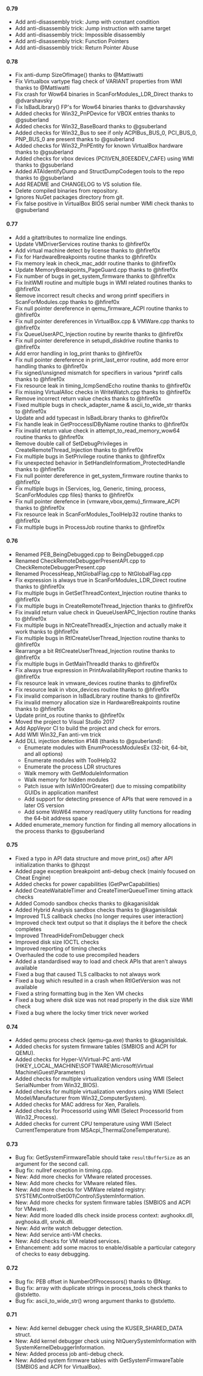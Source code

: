 #### 0.79
- Add anti-disassembly trick: Jump with constant condition
- Add anti-disassembly trick: Jump instruction with same target
- Add anti-disassembly trick: Impossible disassembly
- Add anti-disassembly trick: Function Pointers
- Add anti-disassembly trick: Return Pointer Abuse

#### 0.78
- Fix anti-dump SizeOfImage() thanks to @Mattiwatti
- Fix Virtualbox vartype flag check of VARIANT properties from WMI thanks to @Mattiwatti
- Fix crash for Wow64 binaries in ScanForModules_LDR_Direct thanks to @dvarshavsky
- Fix IsBadLibrary() FP's for Wow64 binaries thanks to @dvarshavsky
- Added checks for Win32_PnPDevice for VBOX entries thanks to @gsuberland
- Added checks for Win32_BaseBoard thanks to @gsuberland
- Added checks for Win32_Bus to see if only ACPIBus_BUS_0, PCI_BUS_0, PNP_BUS_0 are present thanks to @gsuberland
- Added checks for Win32_PnPEntity for known VirtualBox hardware thanks to @gsuberland
- Added checks for vbox devices (PCI\\VEN_80EE&DEV_CAFE) using WMI thanks to @gsuberland
- Added ATAIdentifyDump and StructDumpCodegen tools to the repo thanks to @gsuberland
- Add README and CHANGELOG to VS solution file.
- Delete compiled binaries from repository.
- Ignores NuGet packages directory from git.
- Fix false positive in VirtualBox BIOS serial number WMI check thanks to @gsuberland


#### 0.77
- Add a gitattributes to normalize line endings.
- Update VMDriverServices routine thanks to @hfiref0x
- Add virtual machine detect by license thanks to @hfiref0x
- Fix for HardwareBreakpoints routine thanks to @hfiref0x
- Fix memory leak in check_mac_addr routine thanks to @hfiref0x
- Update MemoryBreakpoints_PageGuard.cpp thanks to @hfiref0x
- Fix number of bugs in get_system_firmware thanks to @hfiref0x
- Fix InitWMI routine and multiple bugs in WMI related routines thanks to @hfiref0x
- Remove incorrect result checks and wrong printf specifiers in ScanForModules.cpp thanks to @hfiref0x
- Fix null pointer dereference in qemu_firmware_ACPI routine thanks to @hfiref0x
- Fix null pointer dereferences in VirtualBox.cpp & VMWare.cpp thanks to @hfiref0x
- Fix QueueUserAPC_Injection routine by rewrite thanks to @hfiref0x
- Fix null pointer dereference in setupdi_diskdrive routine thanks to @hfiref0x
- Add error handling in log_print thanks to @hfiref0x
- Fix null pointer dereference in print_last_error routine, add more error handling thanks to @hfiref0x
- Fix signed/unsigned mismatch for specifiers in various *printf calls thanks to @hfiref0x
- Fix resource leak in timing_IcmpSendEcho routine thanks to @hfiref0x
- Fix missing VirtualAlloc checks in WriteWatch.cpp thanks to @hfiref0x
- Remove incorrect return value checks thanks to @hfiref0x
- Fixed multiple bugs in check_adapter_name & ascii_to_wide_str thanks to @hfiref0x
- Update and add typecast in IsBadLibrary thanks to @hfiref0x
- Fix handle leak in GetProccessIDByName routine thanks to @hfiref0x
- Fix invalid return value check in attempt_to_read_memory_wow64 routine thanks to @hfiref0x
- Remove double call of SetDebugPrivileges in CreateRemoteThread_Injection thanks to @hfiref0x
- Fix multiple bugs in SetPrivilege routine thanks to @hfiref0x
- Fix unexpected behavior in SetHandleInformatiom_ProtectedHandle thanks to @hfiref0x
- Fix null pointer dereference in get_system_firmware routine thanks to @hfiref0x
- Fix multiple bugs in {Services, log, Generic, timing, process, ScanForModules cpp files}  thanks to @hfiref0x
- Fix null pointer derefence in {vmware,vbox,qemu}_firmware_ACPI thanks to @hfiref0x
- Fix resource leak in ScanForModules_ToolHelp32 routine thanks to @hfiref0x
- Fix multiple bugs in ProcessJob routine thanks to @hfiref0x

#### 0.76
- Renamed PEB_BeingDebugged.cpp to BeingDebugged.cpp
- Renamed CheckRemoteDebuggerPresentAPI.cpp to CheckRemoteDebuggerPresent.cpp
- Renamed ProcessHeap_NtGlobalFlag.cpp to NtGlobalFlag.cpp
- Fix expression is always true in ScanForModules_LDR_Direct routine thanks to @hfiref0x
- Fix multiple bugs in GetSetThreadContext_Injection routine thanks to @hfiref0x
- Fix multiple bugs in CreateRemoteThread_Injection thanks to @hfiref0x
- Fix invalid return value check in QueueUserAPC_Injection routine thanks to @hfiref0x
- Fix multiple bugs in NtCreateThreadEx_Injection and actually make it work thanks to @hfiref0x
- Fix multiple bugs in RtlCreateUserThread_Injection routine thanks to @hfiref0x
- Rearrange a bit RtlCreateUserThread_Injection routine thanks to @hfiref0x
- Fix multiple bugs in GetMainThreadId thanks to @hfiref0x
- Fix always true expression in PrintAvailabilityReport routine thanks to @hfiref0x
- Fix resource leak in vmware_devices routine thanks to @hfiref0x
- Fix resource leak in vbox_devices routine thanks to @hfiref0x
- Fix invalid comparison in IsBadLibrary routine thanks to @hfiref0x
- Fix invalid memory allocation size in HardwareBreakpoints routine thanks to @hfiref0x
- Update print_os routine thanks to @hfiref0x
- Moved the project to Visual Studio 2017
- Add AppVeyor CI to build the project and check for errors.
- Add WMI Win32_Fan anti-vm trick
- Add DLL injection detection #148 (thanks to @gsuberland):
    - Enumerate modules with EnumProcessModulesEx (32-bit, 64-bit, and all options)
    - Enumerate modules with ToolHelp32
    - Enumerate the process LDR structures
    - Walk memory with GetModuleInformation
    - Walk memory for hidden modules
    - Patch issue with IsWin10OrGreater() due to missing compatibility GUIDs in application manifest
    - Add support for detecting presence of APIs that were removed in a later OS version
    - Add some WoW64 memory read/query utility functions for reading the 64-bit address space
- Added enumerate_memory function for finding all memory allocations in the process thanks to @gsuberland

#### 0.75
- Fixed a typo in API data structure and move print_os() after API initialization thanks to @hzqst
- Added page exception breakpoint anti-debug check (mainly focused on Cheat Engine)
- Added checks for power capabilities (GetPwrCapabilities)
- Added CreateWaitableTimer and CreateTimerQueueTimer timing attack checks
- Added Comodo sandbox checks thanks to @kaganisildak
- Added Hybrid Analysis sandbox checks thanks to @kaganisildak
- Improved TLS callback checks (no longer requires user interaction)
- Improved check text output so that it displays the it before the check completes
- Improved ThreadHideFromDebugger check
- Improved disk size IOCTL checks
- Improved reporting of timing checks
- Overhauled the code to use precompiled headers
- Added a standardised way to load and check APIs that aren't always available
- Fixed a bug that caused TLS callbacks to not always work
- Fixed a bug which resulted in a crash when RtlGetVersion was not available
- Fixed a string formatting bug in the Xen VM checks
- Fixed a bug where disk size was not read properly in the disk size WMI check
- Fixed a bug where the locky timer trick never worked

#### 0.74
- Added qemu process check (qemu-ga.exe) thanks to @kaganisildak.
- Added checks for system firmware tables (SMBIOS and ACPI for QEMU).
- Added checks for Hyper-V/Virtual-PC anti-VM (HKEY_LOCAL_MACHINE\SOFTWARE\Microsoft\Virtual Machine\Guest\Parameters)
- Added checks for multiple virtualization vendors using WMI (Select SerialNumber from Win32_BIOS).
- Added checks for multiple virtualization vendors using WMI (Select Model/Manufacturer from Win32_ComputerSystem).
- Added checks for MAC address for Xen, Parallels.
- Added checks for ProcessorId using WMI (Select ProcessorId from Win32_Process).
- Added checks for current CPU temperature using WMI (Select CurrentTemperature from MSAcpi_ThermalZoneTemperature).

#### 0.73
- Bug fix: GetSystemFirmwareTable should take `resultBufferSize` as an argument for the second call.
- Bug fix: nullref exception in timing.cpp.
- New: Add more checks for VMware related processes.
- New: Add more checks for VMware related files.
- New: Add more checks for VMWare related registry: SYSTEM\\ControlSet001\\Control\\SystemInformation.
- New: Add more checks for system firmware tables (SMBIOS and ACPI for VMware).
- New: Add more loaded dlls check inside process context:  avghookx.dll, avghooka.dll, snxhk.dll.
- New: Add write watch debugger detection.
- New: Add service anti-VM checks.
- New: Add checks for VM related services.
- Enhancement: add some macros to enable/disable a particular category of checks to easy debugging.

#### 0.72
- Bug fix: PEB offset in NumberOfProcessors() thanks to @Nxgr.
- Bug fix: array with duplicate strings in process_tools check thanks to @stxletto.
- Bug fix: ascii_to_wide_str() wrong argument thanks to @stxletto.

#### 0.71
- New: Add kernel debugger check using the KUSER_SHARED_DATA struct.
- New: Add kernel debugger check using NtQuerySystemInformation with SystemKernelDebuggerInformation.
- New: Added process job anti-debug check.
- New: Added system firmware tables with GetSystemFirmwareTable (SMBIOS and ACPI for VirtualBox).
